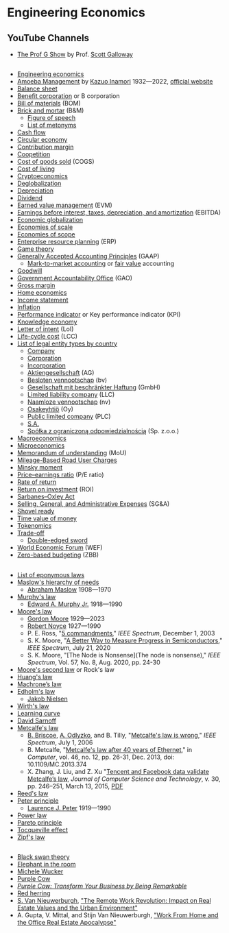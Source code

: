 # Engineering Economics
## YouTube Channels
* [The Prof G Show](https://www.youtube.com/@TheProfGShow) by Prof. [Scott Galloway](https://en.wikipedia.org/wiki/Scott_Galloway_(professor))
##
* [Engineering economics](https://en.wikipedia.org/wiki/Engineering_economics)
* [Amoeba Management](https://en.wikipedia.org/wiki/Amoeba_Management) by [Kazuo Inamori](https://en.wikipedia.org/wiki/Kazuo_Inamori) 1932&mdash;2022, [official website](https://global.kyocera.com/inamori/)
* [Balance sheet](https://en.wikipedia.org/wiki/Balance_sheet)
* [Benefit corporation](https://en.wikipedia.org/wiki/Benefit_corporation) or B corporation
* [Bill of materials](https://en.wikipedia.org/wiki/Bill_of_materials) (BOM)
* [Brick and mortar](https://en.wikipedia.org/wiki/Brick_and_mortar) (B&M)
  * [Figure of speech](https://en.wikipedia.org/wiki/Figure_of_speech)
  * [List of metonyms](https://en.wikipedia.org/wiki/List_of_metonyms)
* [Cash flow](https://en.wikipedia.org/wiki/Cash_flow)
* [Circular economy](https://en.wikipedia.org/wiki/Circular_economy)
* [Contribution margin](https://en.wikipedia.org/wiki/Contribution_margin)
* [Coopetition](https://en.wikipedia.org/wiki/Coopetition)
* [Cost of goods sold](https://en.wikipedia.org/wiki/Cost_of_goods_sold) (COGS)
* [Cost of living](https://en.wikipedia.org/wiki/Cost_of_living)
* [Cryptoeconomics](https://en.wikipedia.org/wiki/Cryptoeconomics)
* [Deglobalization](https://en.wikipedia.org/wiki/Deglobalization)
* [Depreciation](https://en.wikipedia.org/wiki/Depreciation)
* [Dividend](https://en.wikipedia.org/wiki/Dividend)
* [Earned value management](https://en.wikipedia.org/wiki/Earned_value_management) (EVM)
* [Earnings before interest, taxes, depreciation, and amortization](https://en.wikipedia.org/wiki/Earnings_before_interest,_taxes,_depreciation_and_amortization) (EBITDA)
* [Economic globalization](https://en.wikipedia.org/wiki/Economic_globalization)
* [Economies of scale](https://en.wikipedia.org/wiki/Economies_of_scale)
* [Economies of scope](https://en.wikipedia.org/wiki/Economies_of_scope)
* [Enterprise resource planning](https://en.wikipedia.org/wiki/Enterprise_resource_planning) (ERP)
* [Game theory](https://en.wikipedia.org/wiki/Game_theory)
* [Generally Accepted Accounting Principles](https://en.wikipedia.org/wiki/Generally_Accepted_Accounting_Principles_(United_States)) (GAAP)
  * [Mark-to-market accounting](https://en.wikipedia.org/wiki/Mark-to-market_accounting) or [fair value](https://en.wikipedia.org/wiki/Fair_value) accounting
* [Goodwill](https://en.wikipedia.org/wiki/Goodwill_(accounting))
* [Government Accountability Office](https://en.wikipedia.org/wiki/Government_Accountability_Office) (GAO)
* [Gross margin](https://en.wikipedia.org/wiki/Gross_margin)
* [Home economics](https://en.wikipedia.org/wiki/Home_economics)
* [Income statement](https://en.wikipedia.org/wiki/Income_statement)
* [Inflation](https://en.wikipedia.org/wiki/Inflation)
* [Performance indicator](https://en.wikipedia.org/wiki/Performance_indicator) or Key performance indicator (KPI)
* [Knowledge economy](https://en.wikipedia.org/wiki/Knowledge_economy)
* [Letter of intent](https://en.wikipedia.org/wiki/Letter_of_intent) (LoI)
* [Life-cycle cost](https://en.wikipedia.org/wiki/Whole-life_cost) (LCC)
* [List of legal entity types by country](https://en.wikipedia.org/wiki/List_of_legal_entity_types_by_country)
  * [Company](https://en.wikipedia.org/wiki/Company)
  * [Corporation](https://en.wikipedia.org/wiki/Corporation)
  * [Incorporation](https://en.wikipedia.org/wiki/Incorporation_(business))
  * [Aktiengesellschaft](https://en.wikipedia.org/wiki/Aktiengesellschaft) (AG)
  * [Besloten vennootschap](https://en.wikipedia.org/wiki/Besloten_vennootschap) (bv)
  * [Gesellschaft mit beschränkter Haftung](https://en.wikipedia.org/wiki/Gesellschaft_mit_beschr%C3%A4nkter_Haftung) (GmbH)  
  * [Limited liability company](https://en.wikipedia.org/wiki/Limited_liability_company) (LLC)
  * [Naamloze vennootschap](https://en.wikipedia.org/wiki/Naamloze_vennootschap) (nv)
  * [Osakeyhtiö](https://en.wikipedia.org/wiki/Osakeyhti%C3%B6) (Oy)
  * [Public limited company](https://en.wikipedia.org/wiki/Public_limited_company) (PLC)
  * [S.A.](https://en.wikipedia.org/wiki/S.A._(corporation))
  * [Spółka z ograniczoną odpowiedzialnością](https://en.wikipedia.org/wiki/Sp%C3%B3%C5%82ka_z_ograniczon%C4%85_odpowiedzialno%C5%9Bci%C4%85) (Sp. z.o.o.)
* [Macroeconomics](https://en.wikipedia.org/wiki/Macroeconomics)
* [Microeconomics](https://en.wikipedia.org/wiki/Microeconomics)
* [Memorandum of understanding](https://en.wikipedia.org/wiki/Memorandum_of_understanding) (MoU)
* [Mileage-Based Road User Charges](https://highways.dot.gov/public-roads/marchapril-2006/mileage-based-road-user-charges)
* [Minsky moment](https://en.wikipedia.org/wiki/Minsky_moment)
* [Price–earnings ratio](https://en.wikipedia.org/wiki/Price%E2%80%93earnings_ratio) (P/E ratio)
* [Rate of return](https://en.wikipedia.org/wiki/Rate_of_return)
* [Return on investment](https://en.wikipedia.org/wiki/Return_on_investment) (ROI)
* [Sarbanes–Oxley Act](https://en.wikipedia.org/wiki/Sarbanes%E2%80%93Oxley_Act)
* [Selling, General, and Administrative Expenses](https://en.wikipedia.org/wiki/SG%26A) (SG&A)
* [Shovel ready](https://en.wikipedia.org/wiki/Shovel_ready)
* [Time value of money](https://en.wikipedia.org/wiki/Time_value_of_money)
* [Tokenomics](https://en.wikipedia.org/wiki/Tokenomics)
* [Trade-off](https://en.wikipedia.org/wiki/Trade-off)
  * [Double-edged sword](https://en.wiktionary.org/wiki/double-edged_sword)
* [World Economic Forum](https://en.wikipedia.org/wiki/World_Economic_Forum) (WEF)
* [Zero-based budgeting](https://en.wikipedia.org/wiki/Zero-based_budgeting) (ZBB)
## 
* [List of eponymous laws](https://en.wikipedia.org/wiki/List_of_eponymous_laws)
* [Maslow's hierarchy of needs](https://en.wikipedia.org/wiki/Maslow%27s_hierarchy_of_needs)
  * [Abraham Maslow](https://en.wikipedia.org/wiki/Abraham_Maslow) 1908&mdash;1970
* [Murphy's law](https://en.wikipedia.org/wiki/Murphy's_law)
  * [Edward A. Murphy Jr.](https://en.wikipedia.org/wiki/Edward_A._Murphy_Jr.) 1918&mdash;1990
* [Moore's law](https://en.wikipedia.org/wiki/Moore%27s_law)
  * [Gordon Moore](https://en.wikipedia.org/wiki/Gordon_Moore) 1929&mdash;2023
  * [Robert Noyce](https://en.wikipedia.org/wiki/Robert_Noyce) 1927&mdash;1990
  * P. E. Ross, "[5 commandments](https://spectrum.ieee.org/5-commandments)," _IEEE Spectrum_, December 1, 2003
  * S. K. Moore, "[A Better Way to Measure Progress in Semiconductors](https://spectrum.ieee.org/a-better-way-to-measure-progress-in-semiconductors)," _IEEE Spectrum_, July 21, 2020
  * S. K. Moore, "[The Node is Nonsense](The node is nonsense)," _IEEE Spectrum_, Vol. 57, No. 8, Aug. 2020, pp. 24-30
* [Moore's second law](https://en.wikipedia.org/wiki/Moore%27s_second_law) or Rock's law
* [Huang's law](https://en.wikipedia.org/wiki/Huang%27s_law)
* [Machrone’s law](https://www.pcmag.com/archive/machrones-law-were-back-baby-121213)
* [Edholm's law](https://en.wikipedia.org/wiki/Edholm%27s_law)
  * [Jakob Nielsen](https://en.wikipedia.org/wiki/Jakob_Nielsen_(usability_consultant))
* [Wirth's law](https://en.wikipedia.org/wiki/Wirth%27s_law)
* [Learning curve](https://en.wikipedia.org/wiki/Learning_curve)
* [David Sarnoff](https://en.wikipedia.org/wiki/David_Sarnoff)
* [Metcalfe's law](https://en.wikipedia.org/wiki/Metcalfe%27s_law)
  * [B. Briscoe](https://bobbriscoe.net), [A. Odlyzko](https://en.wikipedia.org/wiki/Andrew_Odlyzko), and B. Tilly, "[Metcalfe's law is wrong](https://spectrum.ieee.org/metcalfes-law-is-wrong)," _IEEE Spectrum_, July 1, 2006
  * B. Metcalfe, "[Metcalfe's law after 40 years of Ethernet](https://ieeexplore.ieee.org/document/6636305)," in _Computer_, vol. 46, no. 12, pp. 26-31, Dec. 2013, doi: 10.1109/MC.2013.374
  * X. Zhang, J. Liu, and Z. Xu "[Tencent and Facebook data validate Metcalfe’s law](https://link.springer.com/article/10.1007/s11390-015-1518-1), _Journal of Computer Science and Technology_, v. 30, pp. 246–251, March 13, 2015, [PDF](http://xingzhou.ac.cn/pdf/zhang-JCST15-Tencent_update.pdf)
* [Reed's law](https://en.wikipedia.org/wiki/Reed's_law)
* [Peter principle](https://en.wikipedia.org/wiki/Peter_principle)
  * [Laurence J. Peter](https://en.wikipedia.org/wiki/Laurence_J._Peter) 1919&mdash;1990
* [Power law](https://en.wikipedia.org/wiki/Power_law)
* [Pareto principle](https://en.wikipedia.org/wiki/Pareto_principle)
* [Tocqueville effect](https://en.wikipedia.org/wiki/Tocqueville_effect)
* [Zipf's law](https://en.wikipedia.org/wiki/Zipf's_law)
##
* [Black swan theory](https://en.wikipedia.org/wiki/Black_swan_theory)
* [Elephant in the room](https://en.wikipedia.org/wiki/Elephant_in_the_room)
* [Michele Wucker](https://en.wikipedia.org/wiki/Michele_Wucker)
* [Purple Cow](https://en.wikipedia.org/wiki/Purple_Cow)
* [*Purple Cow: Transform Your Business by Being Remarkable*](https://en.wikipedia.org/wiki/Purple_Cow:_Transform_Your_Business_by_Being_Remarkable)
* [Red herring](https://en.wikipedia.org/wiki/Red_herring)
* [S. Van Nieuwerburgh](https://www0.gsb.columbia.edu/faculty/svannieuwerburgh/), ["The Remote Work Revolution: Impact on Real Estate Values and the Urban Environment"](https://www.nber.org/papers/w30662)
* A. Gupta, V. Mittal, and Stijn Van Nieuwerburgh, ["Work From Home and the Office Real Estate Apocalypse"](https://papers.ssrn.com/sol3/papers.cfm?abstract_id=4124698)

